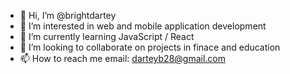 - 👋 Hi, I’m @brightdartey
- 👀 I’m interested in web and mobile application development
- 🌱 I’m currently learning JavaScript / React
- 💞️ I’m looking to collaborate on projects in finace and education
- 📫 How to reach me email: darteyb28@gmail.com

<!---
sirbright94/sirbright94 is a ✨ special ✨ repository because its `README.md` (this file) appears on your GitHub profile.
You can click the Preview link to take a look at your changes.
--->

